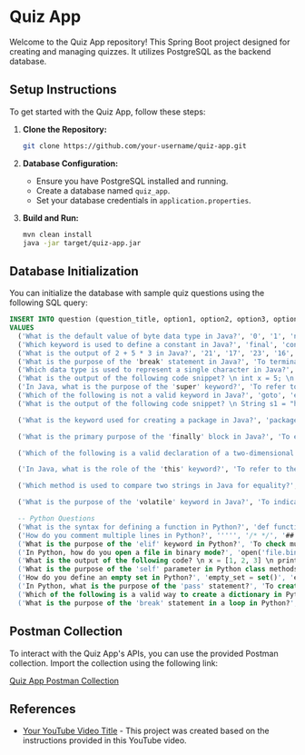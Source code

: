 

# Quiz App

Welcome to the Quiz App repository! This Spring Boot project designed for creating and managing quizzes. It utilizes PostgreSQL as the backend database.

## Setup Instructions

To get started with the Quiz App, follow these steps:

1. **Clone the Repository:**
   ```bash
   git clone https://github.com/your-username/quiz-app.git
   ```

2. **Database Configuration:**
   - Ensure you have PostgreSQL installed and running.
   - Create a database named `quiz_app`.
   - Set your database credentials in `application.properties`.

3. **Build and Run:**
   ```bash
   mvn clean install
   java -jar target/quiz-app.jar
   ```

## Database Initialization

You can initialize the database with sample quiz questions using the following SQL query:

```sql
INSERT INTO question (question_title, option1, option2, option3, option4, right_answer, difficulty_level, category)
VALUES
  ('What is the default value of byte data type in Java?', '0', '1', 'null', '-1', '0', 'Easy', 'Java'),
  ('Which keyword is used to define a constant in Java?', 'final', 'const', 'static', 'int', 'final', 'Easy', 'Java'),
  ('What is the output of 2 + 5 * 3 in Java?', '21', '17', '23', '16', '21', 'Medium', 'Java'),
  ('What is the purpose of the 'break' statement in Java?', 'To terminate the loop or switch statement', 'To skip the current iteration of a loop', 'To jump out of a method', 'To return a value from a method', 'To terminate the loop or switch statement', 'Medium', 'Java'),
  ('Which data type is used to represent a single character in Java?', 'char', 'string', 'byte', 'int', 'char', 'Easy', 'Java'),
  ('What is the output of the following code snippet? \n int x = 5; \n System.out.println(x++);', '5', '6', '4', 'Compilation Error', '5', 'Easy', 'Java'),
  ('In Java, what is the purpose of the 'super' keyword?', 'To refer to the superclass or parent class', 'To invoke a method of the superclass', 'To create an object of the superclass', 'To access the instance variables of the superclass', 'To refer to the superclass or parent class', 'Medium', 'Java'),
  ('Which of the following is not a valid keyword in Java?', 'goto', 'enum', 'implements', 'interface', 'goto', 'Medium', 'Java'),
  ('What is the output of the following code snippet? \n String s1 = "hello"; \n String s2 = "hello"; \n System.out.println(s1 == s2);', 'true', 'false', 'Compilation Error', 'null', 'true', 'Easy', 'Java'),

  ('What is the keyword used for creating a package in Java?', 'package', 'import', 'namespace', 'create', 'package', 'Easy', 'Java'),

  ('What is the primary purpose of the 'finally' block in Java?', 'To ensure a block of code always executes, whether an exception is thrown or not', 'To handle exceptions', 'To terminate a program', 'To skip a block of code', 'To ensure a block of code always executes, whether an exception is thrown or not', 'Hard', 'Java'),

  ('Which of the following is a valid declaration of a two-dimensional array in Java?', 'int[][] array2D;', 'int[2][2] array;', 'int array2D[2][2];', 'int array2D[][];', 'int[][] array2D;', 'Medium', 'Java'),

  ('In Java, what is the role of the 'this' keyword?', 'To refer to the current instance of the class', 'To invoke a method of another class', 'To create a new instance of the class', 'To access a static variable', 'To refer to the current instance of the class', 'Easy', 'Java'),

  ('Which method is used to compare two strings in Java for equality?', 'equals()', 'compareTo()', 'compare()', 'isEqual()', 'equals()', 'Easy', 'Java'),

  ('What is the purpose of the 'volatile' keyword in Java?', 'To indicate that a variable may be modified by multiple threads', 'To make a variable constant', 'To define a constant variable', 'To prevent variable modification', 'To indicate that a variable may be modified by multiple threads', 'Medium', 'Java'),

  -- Python Questions
  ('What is the syntax for defining a function in Python?', 'def function_name():', 'function function_name():', 'define function_name():', 'fn function_name():', 'def function_name():', 'Easy', 'Python'),
  ('How do you comment multiple lines in Python?', ''''', '/* */', '##', '//', '''''', 'Easy', 'Python'),
  ('What is the purpose of the 'elif' keyword in Python?', 'To check multiple conditions after the 'if' statement', 'To create a new function', 'To handle exceptions', 'To terminate a loop', 'To check multiple conditions after the 'if' statement', 'Medium', 'Python'),
  ('In Python, how do you open a file in binary mode?', 'open('file.bin', 'rb')', 'open('file.bin', 'r')', 'open('file.bin', 'wb')', 'open('file.bin', 'w')', 'open('file.bin', 'rb')', 'Medium', 'Python'),
  ('What is the output of the following code? \n x = [1, 2, 3] \n print(x[0])', '1', '2', '3', 'IndexError', '1', 'Easy', 'Python'),
  ('What is the purpose of the 'self' parameter in Python class methods?', 'To refer to the instance of the class', 'To invoke a method of another class', 'To create a new instance of the class', 'To access a static variable', 'To refer to the instance of the class', 'Hard', 'Python'),
  ('How do you define an empty set in Python?', 'empty_set = set()', 'empty_set = {}', 'empty_set = set([])', 'empty_set = []', 'empty_set = set()', 'Easy', 'Python'),
  ('In Python, what is the purpose of the 'pass' statement?', 'To create an infinite loop', 'To skip the current iteration of a loop', 'To terminate a loop', 'To do nothing and act as a placeholder', 'To do nothing and act as a placeholder', 'Medium', 'Python'),
  ('Which of the following is a valid way to create a dictionary in Python?', 'my_dict = dict(key1=value1, key2=value2)', 'my_dict = {key1:value1, key2:value2}', 'my_dict = [(key1, value1), (key2, value2)]', 'my_dict = {}', 'my_dict = {key1:value1, key2:value2}', 'Easy', 'Python'),
  ('What is the purpose of the 'break' statement in a loop in Python?', 'To terminate the loop', 'To skip the current iteration of the loop', 'To create an infinite loop', 'To continue to the next iteration of the loop', 'To terminate the loop', 'Easy', 'Python');

```

## Postman Collection

To interact with the Quiz App's APIs, you can use the provided Postman collection. Import the collection using the following link:

[Quiz App Postman Collection](link-to-your-exported-collection)

## References

- [Your YouTube Video Title](link-to-your-video) - This project was created based on the instructions provided in this YouTube video.

